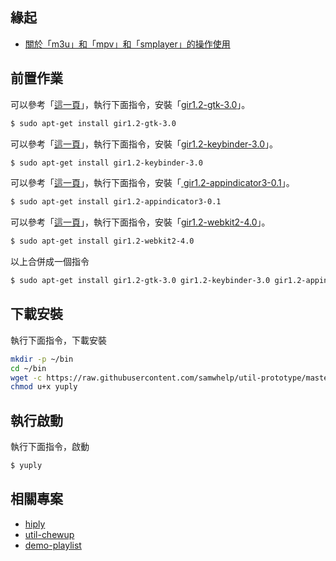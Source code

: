 

## 緣起

* [關於「m3u」和「mpv」和「smplayer」的操作使用](https://www.ubuntu-tw.org/modules/newbb/viewtopic.php?post_id=357582#forumpost357582)


## 前置作業

可以參考「[這一頁](https://lazka.github.io/pgi-docs/index.html#Gtk-3.0)」，執行下面指令，安裝「[gir1.2-gtk-3.0](https://packages.ubuntu.com/xenial/gir1.2-gtk-3.0)」。

``` sh
$ sudo apt-get install gir1.2-gtk-3.0
```

可以參考「[這一頁](https://lazka.github.io/pgi-docs/index.html#Keybinder-3.0)」，執行下面指令，安裝「[gir1.2-keybinder-3.0](https://packages.ubuntu.com/xenial/gir1.2-keybinder-3.0)」。

``` sh
$ sudo apt-get install gir1.2-keybinder-3.0
```


可以參考「[這一頁](https://lazka.github.io/pgi-docs/index.html#AppIndicator3-0.1)」，執行下面指令，安裝「[ gir1.2-appindicator3-0.1](https://packages.ubuntu.com/xenial/gir1.2-appindicator3-0.1)」。

``` sh
$ sudo apt-get install gir1.2-appindicator3-0.1
```


可以參考「[這一頁](https://lazka.github.io/pgi-docs/index.html#AppIndicator3-0.1)」，執行下面指令，安裝「[gir1.2-webkit2-4.0](https://packages.ubuntu.com/xenial/gir1.2-webkit2-4.0)」。

``` sh
$ sudo apt-get install gir1.2-webkit2-4.0
```

以上合併成一個指令

``` sh
$ sudo apt-get install gir1.2-gtk-3.0 gir1.2-keybinder-3.0 gir1.2-appindicator3-0.1 gir1.2-webkit2-4.0
```

## 下載安裝

執行下面指令，下載安裝

``` sh
mkdir -p ~/bin
cd ~/bin
wget -c https://raw.githubusercontent.com/samwhelp/util-prototype/master/app/yuply/yuply.py -O yuply
chmod u+x yuply
```

## 執行啟動

執行下面指令，啟動

``` sh
$ yuply
```


## 相關專案

* [hiply](https://github.com/samwhelp/util-prototype/tree/master/app/hiply)
* [util-chewup](https://github.com/samwhelp/util-chewup/tree/master/app/usr/lib/chewup/chewup)
* [demo-playlist](https://github.com/samwhelp/demo-playlist)
